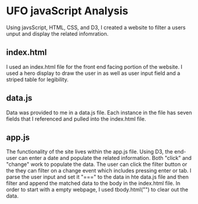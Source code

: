 # UFO javaScript Analysis

Using javsScript, HTML, CSS, and D3, I created a website to filter a users unput and display the related infomration. 

## index.html
I used an index.html file for the front end facing portion of the website. I used a hero display to draw the user in as well as user input field and a striped table for legibility. 

## data.js
Data was provided to me in a data.js file. Each instance in the file has seven fields that I referenced and pulled into the index.html file. 

## app.js
The functionality of the site lives within the app.js file. Using D3, the end-user can enter a date and populate the related information. Both "click" and "change" work to populate the data. The user can click the filter button or the they can filter on a change event which includes pressing enter or tab. I parse the user input and set it "===" to the data in hte data.js file and then filter and append the matched data to the body in the index.html file. In order to start with a empty webpage, I used tbody.html("") to clear out the data.
